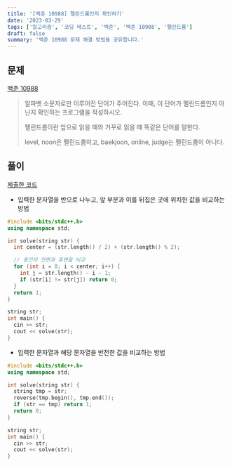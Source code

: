 ```yaml
---
title: '[백준 10988] 펠린드롬인지 확인하기'
date: '2023-03-29'
tags: ['알고리즘', '코딩 테스트', '백준', '백준 10988', '펠린드롬']
draft: false
summary: '백준 10988 문제 해결 방법을 공유합니다.'
---
```


## 문제

[백준 10988](https://www.acmicpc.net/problem/10988)

> 알파벳 소문자로만 이루어진 단어가 주어진다. 이때, 이 단어가 팰린드롬인지 아닌지 확인하는 프로그램을 작성하시오.
>
> 팰린드롬이란 앞으로 읽을 때와 거꾸로 읽을 때 똑같은 단어를 말한다.
>
> level, noon은 팰린드롬이고, baekjoon, online, judge는 팰린드롬이 아니다.

## 풀이

[제출한 코드](http://boj.kr/2de48f732f10433f8ecdf586a2b8b0b8)

- 입력한 문자열을 반으로 나누고, 앞 부분과 이를 뒤집은 곳에 위치한 값을 비교하는 방법

```cpp
#include <bits/stdc++.h>
using namespace std;

int solve(string str) {
  int center = (str.length() / 2) + (str.length() % 2);

  // 중간의 전면과 후면을 비교
  for (int i = 0; i < center; i++) {
    int j = str.length() - i - 1;
    if (str[i] != str[j]) return 0;
  }
  return 1;
}

string str;
int main() {
  cin >> str;
  cout << solve(str);
}
```

- 입력한 문자열과 해당 문자열을 반전한 값을 비교하는 방법

```cpp
#include <bits/stdc++.h>
using namespace std;

int solve(string str) {
  string tmp = str;
  reverse(tmp.begin(), tmp.end());
  if (str == tmp) return 1;
  return 0;
}

string str;
int main() {
  cin >> str;
  cout << solve(str);
}
```
